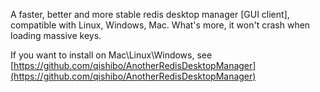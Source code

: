 ﻿A faster, better and more stable redis desktop manager [GUI client], compatible with Linux, Windows, Mac. What's more, it won't crash when loading massive keys.

If you want to install on Mac\Linux\Windows, see [https://github.com/qishibo/AnotherRedisDesktopManager](https://github.com/qishibo/AnotherRedisDesktopManager)